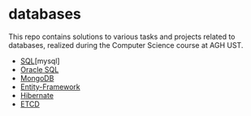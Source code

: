 # databases
This repo contains solutions to various tasks and projects related to databases, realized during the Computer Science course at AGH UST.

* [SQL](lab1)[mysql]
* [Oracle SQL](oracle)
* [MongoDB](mongodb)
* [Entity-Framework](entity-framework)
* [Hibernate](hibernate)
* [ETCD](etcd)
